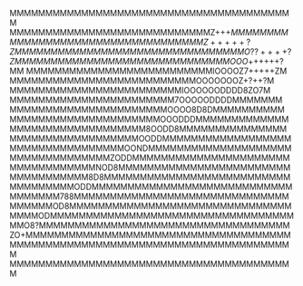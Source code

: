 MMMMMMMMMMMMMMMMMMMMMMMMMMMMMMMMMMMMMMMM
MMMMMMMMMMMMMMMMMMMMMMMMMMMMZ+++$MMMMMMM
MMMMMMMMMMMMMMMMMMMMMMMMMMMMZ+++++?ZMMMM
MMMMMMMMMMMMMMMMMMMMMMMMMMMMO??++++?ZMMM
MMMMMMMMMMMMMMMMMMMMMMMMMMMOOO$++++++?MM
MMMMMMMMMMMMMMMMMMMMMMMMMMIOOOOZ7+++++ZM
MMMMMMMMMMMMMMMMMMMMMMMMMMOOOOOOOZ+?++?M
MMMMMMMMMMMMMMMMMMMMMMMMIOOOOOODDDD8ZO7M
MMMMMMMMMMMMMMMMMMMMMMM7OOOOODDDDMMMMMMM
MMMMMMMMMMMMMMMMMMMMMMOOOO8D8DMMMMMMMMMM
MMMMMMMMMMMMMMMMMMMMMOOODDDMMMMMMMMMMMMM
MMMMMMMMMMMMMMMMMMM8OODD8MMMMMMMMMMMMMMM
MMMMMMMMMMMMMMMMMMOODDMMMMMMMMMMMMMMMMMM
MMMMMMMMMMMMMMMMOONDMMMMMMMMMMMMMMMMMMMM
MMMMMMMMMMMMMMZODDMMMMMMMMMMMMMMMMMMMMMM
MMMMMMMMMMMMNOD8MMMMMMMMMMMMMMMMMMMMMMMM
MMMMMMMMMMM8D8MMMMMMMMMMMMMMMMMMMMMMMMMM
MMMMMMMMMODDMMMMMMMMMMMMMMMMMMMMMMMMMMMM
MMMMMMM788MMMMMMMMMMMMMMMMMMMMMMMMMMMMMM
MMMMMMOD8MMMMMMMMMMMMMMMMMMMMMMMMMMMMMMM
MMMMODMMMMMMMMMMMMMMMMMMMMMMMMMMMMMMMMMM
MMO8?MMMMMMMMMMMMMMMMMMMMMMMMMMMMMMMMMMM
ZO+MMMMMMMMMMMMMMMMMMMMMMMMMMMMMMMMMMMMM
MMMMMMMMMMMMMMMMMMMMMMMMMMMMMMMMMMMMMMMM
MMMMMMMMMMMMMMMMMMMMMMMMMMMMMMMMMMMMMMMM
